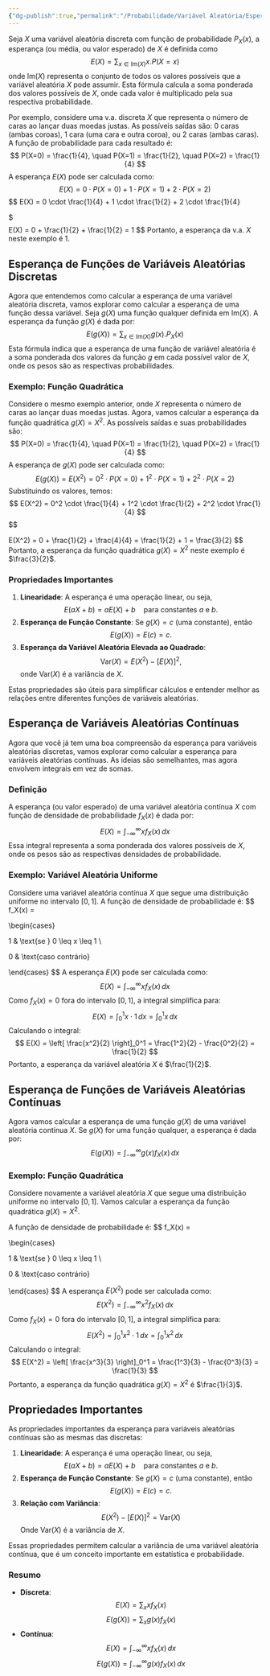 ```yaml
---
{"dg-publish":true,"permalink":"/Probabilidade/Variável Aleatória/Esperança de uma Variável Aleatória/","dgPassFrontmatter":true,"created":"2025-05-20T13:30:13.853-03:00"}
---
```



Seja $X$ uma variável aleatória discreta com função de probabilidade $P_X(x)$, a esperança (ou média, ou valor esperado) de $X$ é definida como
$$
E(X) = \sum_{x \in \mathrm{Im}(X)} x.P(X=x)
$$
onde $\mathrm{Im}(X)$ representa o conjunto de todos os valores possíveis que a variável aleatória $X$ pode assumir. Esta fórmula calcula a soma ponderada dos valores possíveis de $X$, onde cada valor é multiplicado pela sua respectiva probabilidade.

Por exemplo, considere uma v.a. discreta $X$ que representa o número de caras ao lançar duas moedas justas. As possíveis saídas são: 0 caras (ambas coroas), 1 cara (uma cara e outra coroa), ou 2 caras (ambas caras). A função de probabilidade para cada resultado é:
$$
P(X=0) = \frac{1}{4}, \quad P(X=1) = \frac{1}{2}, \quad P(X=2) = \frac{1}{4}
$$
A esperança $E(X)$ pode ser calculada como:
$$
E(X) = 0 \cdot P(X=0) + 1 \cdot P(X=1) + 2 \cdot P(X=2)
$$
$$
E(X) = 0 \cdot \frac{1}{4} + 1 \cdot \frac{1}{2} + 2 \cdot \frac{1}{4}

$
$$
$$
E(X) = 0 + \frac{1}{2} + \frac{1}{2} = 1
$$
Portanto, a esperança da v.a. $X$ neste exemplo é 1.

## Esperança de Funções de Variáveis Aleatórias Discretas

Agora que entendemos como calcular a esperança de uma variável aleatória discreta, vamos explorar como calcular a esperança de uma função dessa variável. Seja $g(X)$ uma função qualquer definida em $\mathrm{Im}(X)$. A esperança da função $g(X)$ é dada por:
$$
E(g(X)) = \sum_{x \in \mathrm{Im}(X)} g(x).P_X(x)
$$
Esta fórmula indica que a esperança de uma função de variável aleatória é a soma ponderada dos valores da função $g$ em cada possível valor de $X$, onde os pesos são as respectivas probabilidades.

### Exemplo: Função Quadrática

Considere o mesmo exemplo anterior, onde $X$ representa o número de caras ao lançar duas moedas justas. Agora, vamos calcular a esperança da função quadrática $g(X) = X^2$. As possíveis saídas e suas probabilidades são:
$$
P(X=0) = \frac{1}{4}, \quad P(X=1) = \frac{1}{2}, \quad P(X=2) = \frac{1}{4}
$$
A esperança de $g(X)$ pode ser calculada como:
$$
E(g(X)) = E(X^2) = 0^2 \cdot P(X=0) + 1^2 \cdot P(X=1) + 2^2 \cdot P(X=2)
$$
Substituindo os valores, temos:
$$
E(X^2) = 0^2 \cdot \frac{1}{4} + 1^2 \cdot \frac{1}{2} + 2^2 \cdot \frac{1}{4}
$$$$

E(X^2) = 0 + \frac{1}{2} + \frac{4}{4} = \frac{1}{2} + 1 = \frac{3}{2}
$$
Portanto, a esperança da função quadrática $g(X) = X^2$ neste exemplo é $\frac{3}{2}$.

### Propriedades Importantes

1. **Linearidade**: A esperança é uma operação linear, ou seja,
$$
   E(aX + b) = aE(X) + b \quad \text{para constantes } a \text{ e } b.
$$
2. **Esperança de Função Constante**: Se $g(X) = c$ (uma constante), então
$$
   E(g(X)) = E(c) = c.
$$
3. **Esperança da Variável Aleatória Elevada ao Quadrado**:
$$
   \mathrm{Var}(X) = E(X^2) - [E(X)]^2,
$$
   onde $\mathrm{Var}(X)$ é a variância de $X$.

Estas propriedades são úteis para simplificar cálculos e entender melhor as relações entre diferentes funções de variáveis aleatórias.

## Esperança de Variáveis Aleatórias Contínuas

Agora que você já tem uma boa compreensão da esperança para variáveis aleatórias discretas, vamos explorar como calcular a esperança para variáveis aleatórias contínuas. As ideias são semelhantes, mas agora envolvem integrais em vez de somas.

### Definição

A esperança (ou valor esperado) de uma variável aleatória contínua $X$ com função de densidade de probabilidade $f_X(x)$ é dada por:
$$
E(X) = \int_{-\infty}^{\infty} x f_X(x) \, dx
$$
Essa integral representa a soma ponderada dos valores possíveis de $X$, onde os pesos são as respectivas densidades de probabilidade.

### Exemplo: Variável Aleatória Uniforme

Considere uma variável aleatória contínua $X$ que segue uma distribuição uniforme no intervalo $[0, 1]$. A função de densidade de probabilidade é:
$$
f_X(x) =

\begin{cases}

1 & \text{se } 0 \leq x \leq 1 \\

0 & \text{caso contrário}

\end{cases}
$$
A esperança $E(X)$ pode ser calculada como:
$$
E(X) = \int_{-\infty}^{\infty} x f_X(x) \, dx
$$
Como $f_X(x) = 0$ fora do intervalo $[0, 1]$, a integral simplifica para:
$$
E(X) = \int_{0}^{1} x \cdot 1 \, dx = \int_{0}^{1} x \, dx
$$
Calculando o integral:
$$
E(X) = \left[ \frac{x^2}{2} \right]_0^1 = \frac{1^2}{2} - \frac{0^2}{2} = \frac{1}{2}
$$
Portanto, a esperança da variável aleatória $X$ é $\frac{1}{2}$.

## Esperança de Funções de Variáveis Aleatórias Contínuas

Agora vamos calcular a esperança de uma função $g(X)$ de uma variável aleatória contínua $X$. Se $g(X)$ for uma função qualquer, a esperança é dada por:
$$
E(g(X)) = \int_{-\infty}^{\infty} g(x) f_X(x) \, dx
$$
### Exemplo: Função Quadrática

Considere novamente a variável aleatória $X$ que segue uma distribuição uniforme no intervalo $[0, 1]$. Vamos calcular a esperança da função quadrática $g(X) = X^2$.

A função de densidade de probabilidade é:
$$
f_X(x) =

\begin{cases}

1 & \text{se } 0 \leq x \leq 1 \\

0 & \text{caso contrário}

\end{cases}
$$
A esperança $E(X^2)$ pode ser calculada como:
$$
E(X^2) = \int_{-\infty}^{\infty} x^2 f_X(x) \, dx
$$
Como $f_X(x) = 0$ fora do intervalo $[0, 1]$, a integral simplifica para:
$$
E(X^2) = \int_{0}^{1} x^2 \cdot 1 \, dx = \int_{0}^{1} x^2 \, dx
$$
Calculando o integral:
$$
E(X^2) = \left[ \frac{x^3}{3} \right]_0^1 = \frac{1^3}{3} - \frac{0^3}{3} = \frac{1}{3}
$$
Portanto, a esperança da função quadrática $g(X) = X^2$ é $\frac{1}{3}$.

## Propriedades Importantes

As propriedades importantes da esperança para variáveis aleatórias contínuas são as mesmas das discretas:

1. **Linearidade**: A esperança é uma operação linear, ou seja,
$$
   E(aX + b) = aE(X) + b \quad \text{para constantes } a \text{ e } b.
$$
2. **Esperança de Função Constante**: Se $g(X) = c$ (uma constante), então
$$
   E(g(X)) = E(c) = c.
$$
3. **Relação com Variância**:
$$
   E(X^2) - [E(X)]^2 = \text{Var}(X)
$$
   Onde $\text{Var}(X)$ é a variância de $X$.

Essas propriedades permitem calcular a variância de uma variável aleatória contínua, que é um conceito importante em estatística e probabilidade.

### Resumo

- **Discreta**:
$$
  E(X) = \sum_{x} x f_X(x)
$$
$$
  E(g(X)) = \sum_{x} g(x) f_X(x)
$$
- **Contínua**:
$$
  E(X) = \int_{-\infty}^{\infty} x f_X(x) \, dx
$$
$$
  E(g(X)) = \int_{-\infty}^{\infty} g(x) f_X(x) \, dx
$$